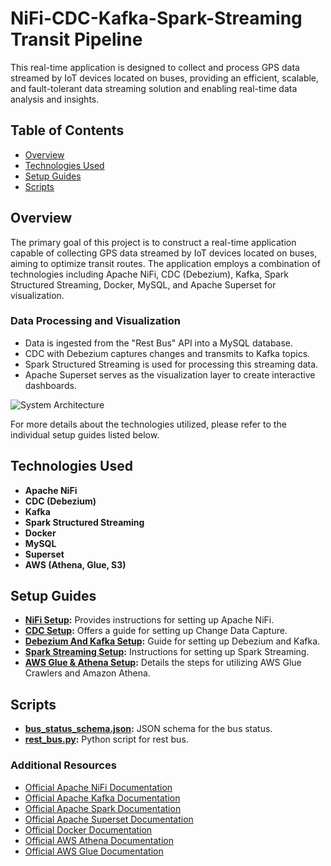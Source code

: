 # NiFi-CDC-Kafka-Spark-Streaming Transit Pipeline

This real-time application is designed to collect and process GPS data streamed by IoT devices located on buses, providing an efficient, scalable, and fault-tolerant data streaming solution and enabling real-time data analysis and insights.

## Table of Contents
- [Overview](#overview)
- [Technologies Used](#technologies-used)
- [Setup Guides](#setup-guides)
- [Scripts](#scripts)

## Overview
The primary goal of this project is to construct a real-time application capable of collecting GPS data streamed by IoT devices located on buses, aiming to optimize transit routes. The application employs a combination of technologies including Apache NiFi, CDC (Debezium), Kafka, Spark Structured Streaming, Docker, MySQL, and Apache Superset for visualization.

### Data Processing and Visualization
- Data is ingested from the "Rest Bus" API into a MySQL database.
- CDC with Debezium captures changes and transmits to Kafka topics.
- Spark Structured Streaming is used for processing this streaming data.
- Apache Superset serves as the visualization layer to create interactive dashboards.

![System Architecture](https://github.com/klailatimad/final-project-nifi-kafka-spark/assets/122483291/b9f04ed2-6723-4b1e-8db3-d6cc69e8cff3)

For more details about the technologies utilized, please refer to the individual setup guides listed below.

## Technologies Used
- **Apache NiFi**
- **CDC (Debezium)**
- **Kafka**
- **Spark Structured Streaming**
- **Docker**
- **MySQL**
- **Superset**
- **AWS (Athena, Glue, S3)**

## Setup Guides
- **[NiFi Setup](/docs/NiFiSetup.md):** Provides instructions for setting up Apache NiFi.
- **[CDC Setup](/docs/CDCSetup.md):** Offers a guide for setting up Change Data Capture.
- **[Debezium And Kafka Setup](/docs/DebeziumAndKafkaSetup.md):** Guide for setting up Debezium and Kafka.
- **[Spark Streaming Setup](/docs/SparkStreamingSetup.md):** Instructions for setting up Spark Streaming.
- **[AWS Glue & Athena Setup](/docs/AWSGlueAthenaSetup.md):** Details the steps for utilizing AWS Glue Crawlers and Amazon Athena.


## Scripts
- **[bus_status_schema.json](/scripts/bus_status_schema.json):** JSON schema for the bus status.
- **[rest_bus.py](/scripts/rest_bus.py):** Python script for rest bus.

### Additional Resources
- [Official Apache NiFi Documentation](https://nifi.apache.org/docs.html)
- [Official Apache Kafka Documentation](https://kafka.apache.org/documentation/)
- [Official Apache Spark Documentation](https://spark.apache.org/docs/latest/)
- [Official Apache Superset Documentation](https://superset.apache.org/docs/introduction)
- [Official Docker Documentation](https://docs.docker.com/get-started/overview/)
- [Official AWS Athena Documentation](https://docs.aws.amazon.com/athena/latest/ug/what-is.html)
- [Official AWS Glue Documentation](https://docs.aws.amazon.com/glue/latest/dg/what-is-glue.html)
